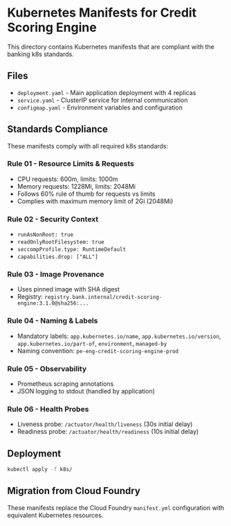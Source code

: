 # Kubernetes Manifests for Credit Scoring Engine

This directory contains Kubernetes manifests that are compliant with the banking k8s standards.

## Files

- `deployment.yaml` - Main application deployment with 4 replicas
- `service.yaml` - ClusterIP service for internal communication
- `configmap.yaml` - Environment variables and configuration

## Standards Compliance

These manifests comply with all required k8s standards:

### Rule 01 - Resource Limits & Requests
- CPU requests: 600m, limits: 1000m
- Memory requests: 1228Mi, limits: 2048Mi
- Follows 60% rule of thumb for requests vs limits
- Complies with maximum memory limit of 2Gi (2048Mi)

### Rule 02 - Security Context
- `runAsNonRoot: true`
- `readOnlyRootFilesystem: true`
- `seccompProfile.type: RuntimeDefault`
- `capabilities.drop: ["ALL"]`

### Rule 03 - Image Provenance
- Uses pinned image with SHA digest
- Registry: `registry.bank.internal/credit-scoring-engine:3.1.0@sha256:...`

### Rule 04 - Naming & Labels
- Mandatory labels: `app.kubernetes.io/name`, `app.kubernetes.io/version`, `app.kubernetes.io/part-of`, `environment`, `managed-by`
- Naming convention: `pe-eng-credit-scoring-engine-prod`

### Rule 05 - Observability
- Prometheus scraping annotations
- JSON logging to stdout (handled by application)

### Rule 06 - Health Probes
- Liveness probe: `/actuator/health/liveness` (30s initial delay)
- Readiness probe: `/actuator/health/readiness` (10s initial delay)

## Deployment

```bash
kubectl apply -f k8s/
```

## Migration from Cloud Foundry

These manifests replace the Cloud Foundry `manifest.yml` configuration with equivalent Kubernetes resources.
